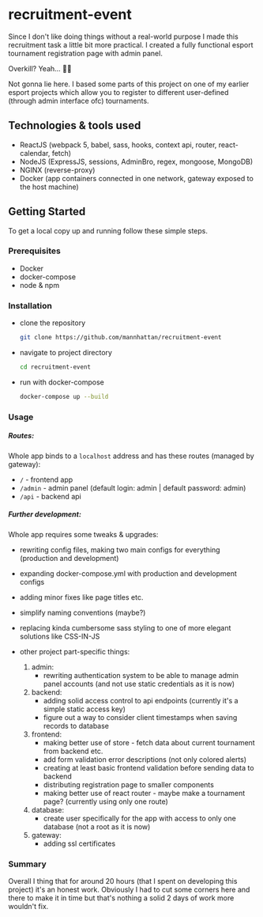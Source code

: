 # recruitment-event

Since I don't like doing things without a real-world purpose I made this recruitment task a little bit more practical. I created a fully functional esport tournament registration page with admin panel.

Overkill? Yeah... 🤦‍♂️

Not gonna lie here. I based some parts of this project on one of my earlier esport projects which allow you to register to different user-defined (through admin interface ofc) tournaments.

## Technologies & tools used
* ReactJS (webpack 5, babel, sass, hooks, context api, router, react-calendar, fetch)
* NodeJS (ExpressJS, sessions, AdminBro, regex, mongoose, MongoDB)
* NGINX (reverse-proxy)
* Docker (app containers connected in one network, gateway exposed to the host machine)



## Getting Started
To get a local copy up and running follow these simple steps.

### Prerequisites
* Docker
* docker-compose
* node & npm 

### Installation

* clone the repository
  ```sh
  git clone https://github.com/mannhattan/recruitment-event
  ```

* navigate to project directory
  ```sh
  cd recruitment-event
  ```

* run with docker-compose
  ```sh
  docker-compose up --build
  ```


### Usage
##### Routes:

Whole app binds to a `localhost` address and has these routes (managed by gateway):

* `/` - frontend app
* `/admin` - admin panel (default login: admin | default password: admin)
* `/api` - backend api

##### Further development:

Whole app requires some tweaks & upgrades:

* rewriting config files, making two main configs for everything (production and development)
* expanding docker-compose.yml with production and development configs
* adding minor fixes like page titles etc.
* simplify naming conventions (maybe?)
* replacing kinda cumbersome sass styling to one of more elegant solutions like CSS-IN-JS

* other project part-specific things:
  1. admin:
      * rewriting authentication system to be able to manage admin panel accounts (and not use static credentials as it is now)
  2. backend:
      * adding solid access control to api endpoints (currently it's a simple static access key)
      * figure out a way to consider client timestamps when saving records to database
  3. frontend:
      * making better use of store - fetch data about current tournament from backend etc.
      * add form validation error descriptions (not only colored alerts)
      * creating at least basic frontend validation before sending data to backend
      * distributing registration page to smaller components
      * making better use of react router - maybe make a tournament page? (currently using only one route)
  4. database:
      * create user specifically for the app with access to only one database (not a root as it is now)
  5. gateway:
      * adding ssl certificates


### Summary

Overall I thing that for around 20 hours (that I spent on developing this project) it's an honest work. Obviously I had to cut some corners here and there to make it in time but that's nothing a solid 2 days of work more wouldn't fix.